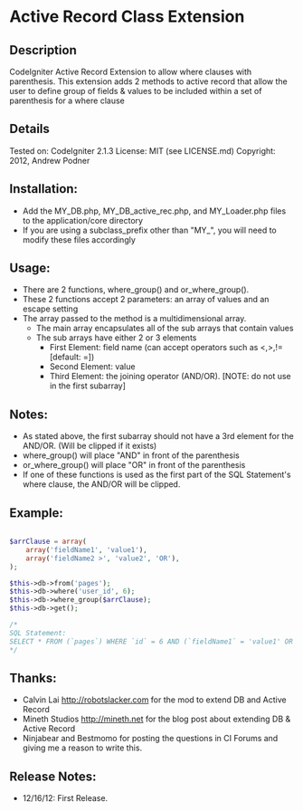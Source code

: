 Active Record Class Extension
=============================

Description
-----------
CodeIgniter Active Record Extension to allow where clauses with parenthesis.  This
extension adds 2 methods to active record that allow the user to define group of
fields & values to be included within a set of parenthesis for a where clause


Details
-------
Tested on: CodeIgniter 2.1.3
License: MIT (see LICENSE.md)
Copyright: 2012, Andrew Podner


Installation:
-------------
* Add the MY_DB.php, MY_DB_active_rec.php, and MY_Loader.php files to the application/core directory
* If you are using a subclass_prefix other than "MY_", you will need to modify these files accordingly


Usage:
------
* There are 2 functions, where_group() and or_where_group().
* These 2 functions accept 2 parameters: an array of values and an escape setting
* The array passed to the method is a multidimensional array.
  * The main array encapsulates all of the sub arrays that contain values
  * The sub arrays have either 2 or 3 elements
    * First Element: field name (can accept operators such as <,>,!= [default: =])
    * Second Element: value
    * Third Element: the joining operator (AND/OR). [NOTE: do not use in the first subarray]

Notes:
------
* As stated above, the first subarray should not have a 3rd element for the AND/OR. (Will be clipped if it exists)
* where_group() will place "AND" in front of the parenthesis
* or_where_group() will place "OR" in front of the parenthesis
* If one of these functions is used as the first part of the SQL Statement's where clause, the AND/OR will be clipped.

Example:
--------

```php

$arrClause = array(
    array('fieldName1', 'value1'),
    array('fieldName2 >', 'value2', 'OR'),
);

$this->db->from('pages');
$this->db->where('user_id', 6);
$this->db->where_group($arrClause);
$this->db->get();

/*
SQL Statement:
SELECT * FROM (`pages`) WHERE `id` = 6 AND (`fieldName1` = 'value1' OR `fieldName2` < 'value2)
*/


```

Thanks:
-------

* Calvin Lai <http://robotslacker.com> for the mod to extend DB and Active Record
* Mineth Studios <http://mineth.net> for the blog post about extending DB & Active Record
* Ninjabear and Bestmomo for posting the questions in CI Forums and giving me a reason to write this.


Release Notes:
--------------
* 12/16/12: First Release.